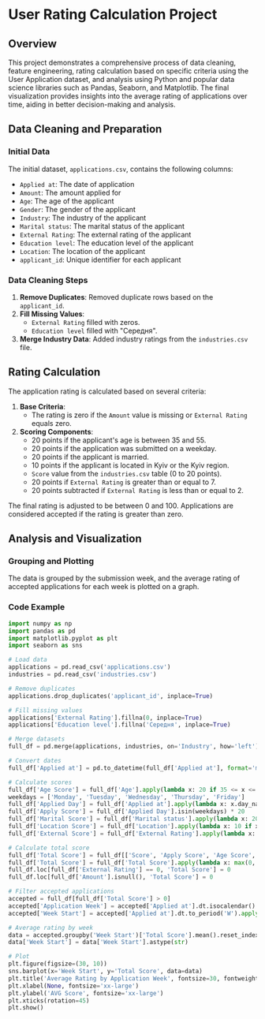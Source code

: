 # User Rating Calculation Project

## Overview

This project demonstrates a comprehensive process of data cleaning, feature engineering, rating calculation based on specific criteria using the User Application dataset, and analysis using Python and popular data science libraries such as Pandas, Seaborn, and Matplotlib. The final visualization provides insights into the average rating of applications over time, aiding in better decision-making and analysis.

## Data Cleaning and Preparation

### Initial Data

The initial dataset, `applications.csv`, contains the following columns:

- `Applied at`: The date of application
- `Amount`: The amount applied for
- `Age`: The age of the applicant
- `Gender`: The gender of the applicant
- `Industry`: The industry of the applicant
- `Marital status`: The marital status of the applicant
- `External Rating`: The external rating of the applicant
- `Education level`: The education level of the applicant
- `Location`: The location of the applicant
- `applicant_id`: Unique identifier for each applicant

### Data Cleaning Steps

1. **Remove Duplicates**: Removed duplicate rows based on the `applicant_id`.
2. **Fill Missing Values**:
    - `External Rating` filled with zeros.
    - `Education level` filled with "Середня".
3. **Merge Industry Data**: Added industry ratings from the `industries.csv` file.

## Rating Calculation

The application rating is calculated based on several criteria:

1. **Base Criteria**:
    - The rating is zero if the `Amount` value is missing or `External Rating` equals zero.
2. **Scoring Components**:
    - 20 points if the applicant's age is between 35 and 55.
    - 20 points if the application was submitted on a weekday.
    - 20 points if the applicant is married.
    - 10 points if the applicant is located in Kyiv or the Kyiv region.
    - `Score` value from the `industries.csv` table (0 to 20 points).
    - 20 points if `External Rating` is greater than or equal to 7.
    - 20 points subtracted if `External Rating` is less than or equal to 2.

The final rating is adjusted to be between 0 and 100. Applications are considered accepted if the rating is greater than zero.

## Analysis and Visualization

### Grouping and Plotting

The data is grouped by the submission week, and the average rating of accepted applications for each week is plotted on a graph.

### Code Example

```python
import numpy as np
import pandas as pd
import matplotlib.pyplot as plt
import seaborn as sns

# Load data
applications = pd.read_csv('applications.csv')
industries = pd.read_csv('industries.csv')

# Remove duplicates
applications.drop_duplicates('applicant_id', inplace=True)

# Fill missing values
applications['External Rating'].fillna(0, inplace=True)
applications['Education level'].fillna('Середня', inplace=True)

# Merge datasets
full_df = pd.merge(applications, industries, on='Industry', how='left')

# Convert dates
full_df['Applied at'] = pd.to_datetime(full_df['Applied at'], format='mixed')

# Calculate scores
full_df['Age Score'] = full_df['Age'].apply(lambda x: 20 if 35 <= x <= 55 else 0)
weekdays = ['Monday', 'Tuesday', 'Wednesday', 'Thursday', 'Friday']
full_df['Applied Day'] = full_df['Applied at'].apply(lambda x: x.day_name())
full_df['Apply Score'] = full_df['Applied Day'].isin(weekdays) * 20
full_df['Marital Score'] = full_df['Marital status'].apply(lambda x: 20 if x == 'Married' else 0)
full_df['Location Score'] = full_df['Location'].apply(lambda x: 10 if x == 'Київ чи область' else 0)
full_df['External Score'] = full_df['External Rating'].apply(lambda x: 20 if x >= 7 else (-20 if x <= 2 else 0))

# Calculate total score
full_df['Total Score'] = full_df[['Score', 'Apply Score', 'Age Score', 'Marital Score', 'Location Score', 'External Score']].sum(axis=1)
full_df['Total Score'] = full_df['Total Score'].apply(lambda x: max(0, min(100, x)))
full_df.loc[full_df['External Rating'] == 0, 'Total Score'] = 0
full_df.loc[full_df['Amount'].isnull(), 'Total Score'] = 0

# Filter accepted applications
accepted = full_df[full_df['Total Score'] > 0]
accepted['Application Week'] = accepted['Applied at'].dt.isocalendar().week
accepted['Week Start'] = accepted['Applied at'].dt.to_period('W').apply(lambda y: y.start_time)

# Average rating by week
data = accepted.groupby('Week Start')['Total Score'].mean().reset_index()
data['Week Start'] = data['Week Start'].astype(str)

# Plot
plt.figure(figsize=(30, 10))
sns.barplot(x='Week Start', y='Total Score', data=data)
plt.title('Average Rating by Application Week', fontsize=30, fontweight='bold')
plt.xlabel(None, fontsize='xx-large')
plt.ylabel('AVG Score', fontsize='xx-large')
plt.xticks(rotation=45)
plt.show()
